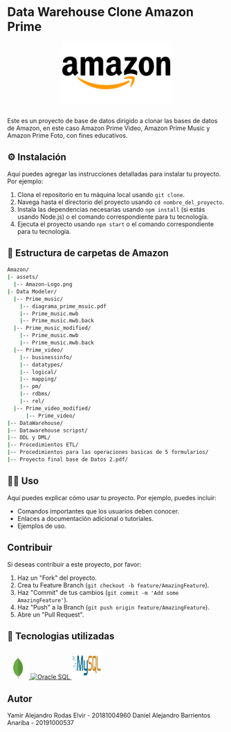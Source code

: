 # Data Warehouse Clone Amazon Prime

<div align="center">
  <img align="center" src="assets/Amazon-Logo.png" alt="amazon" width="50%">
</div>
<br>

Este es un proyecto de base de datos dirigido a clonar las bases de datos de Amazon, en este caso Amazon Prime Video, Amazon Prime Music y Amazon Prime Foto, con fines educativos.

## :gear: Instalación

Aquí puedes agregar las instrucciones detalladas para instalar tu proyecto. Por ejemplo:

1. Clona el repositorio en tu máquina local usando `git clone`.
2. Navega hasta el directorio del proyecto usando `cd nombre_del_proyecto`.
3. Instala las dependencias necesarias usando `npm install` (si estás usando Node.js) o el comando correspondiente para tu tecnología.
4. Ejecuta el proyecto usando `npm start` o el comando correspondiente para tu tecnología.


## 📂 Estructura de carpetas de Amazon
```bash
Amazon/
|- assets/
  |-- Amazon-Logo.png
|- Data Modeler/
  |-- Prime_music/
    |-- diagrama_prime_msuic.pdf
    |-- Prime_music.mwb
    |-- Prime_music.mwb.back
  |-- Prime_music_modified/
    |-- Prime_music.mwb
    |-- Prime_music.mwb.back
  |-- Prime_video/
    |-- businessinfo/
    |-- datatypes/
    |-- logical/
    |-- mapping/
    |-- pm/
    |-- rdbms/
    |-- rel/
  |-- Prime_video_modified/
      |-- Prime_video/
|-- DataWarehouse/
|-- Datawarehouse scripst/
|-- DDL y DML/
|-- Procedimientos ETL/
|-- Procedimientos para las operaciones basicas de 5 formularios/
|-- Proyecto final base de Datos 2.pdf/


```

## 👨‍💻 Uso

Aquí puedes explicar cómo usar tu proyecto. Por ejemplo, puedes incluir:

- Comandos importantes que los usuarios deben conocer.
- Enlaces a documentación adicional o tutoriales.
- Ejemplos de uso.

## Contribuir

Si deseas contribuir a este proyecto, por favor:

1. Haz un "Fork" del proyecto.
2. Crea tu Feature Branch (`git checkout -b feature/AmazingFeature`).
3. Haz "Commit" de tus cambios (`git commit -m 'Add some AmazingFeature'`).
4. Haz "Push" a la Branch (`git push origin feature/AmazingFeature`).
5. Abre un "Pull Request".


<!-- TechStack -->
## :space_invader: Tecnologias utilizadas
<p align="left">
<a href="https://www.mongodb.com/" target="_blank"><img src="assets/mongodb-icon.svg" alt="MongoDB" width="50" height="50"/> </a>
<a href="https://www.oracle.com/database/" target="_blank"> <img src="https://img.icons8.com/color/144/000000/oracle-logo.png" alt="Oracle SQL" width="50" height="50"/> </a>
<a href="https://www.mysql.com" target="_blank"> <img src="/assets/mysql-horizontal.svg" alt="MySQL" width="70" height="70"/> </a> 


## Autor

Yamir Alejandro Rodas Elvir - 20181004960
Daniel Alejandro Barrientos Anariba - 20191000537